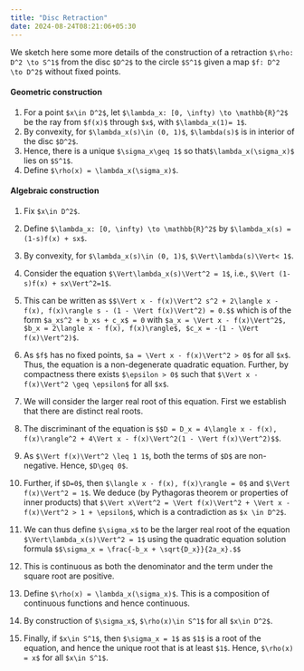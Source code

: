 ```yaml
---
title: "Disc Retraction"
date: 2024-08-24T08:21:06+05:30
---
```


We sketch here some more details of the construction of a retraction `$\rho: D^2 \to S^1$` from the disc `$D^2$` to the circle `$S^1$` given a map `$f: D^2 \to D^2$` without fixed points. 

#### Geometric construction

1. For a point `$x\in D^2$`, let `$\lambda_x: [0, \infty) \to \mathbb{R}^2$` be the ray from `$f(x)$` through `$x$`, with `$\lambda_x(1)= 1$`.
2. By convexity, for `$\lambda_x(s)\in (0, 1)$`, `$\lambda(s)$` is in interior of the disc `$D^2$`.
3. Hence, there is a unique `$\sigma_x\geq 1$` so that`$\lambda_x(\sigma_x)$` lies on `$S^1$`. 
4. Define `$\rho(x) = \lambda_x(\sigma_x)$`.

#### Algebraic construction

1. Fix `$x\in D^2$`.
2. Define `$\lambda_x: [0, \infty) \to \mathbb{R}^2$` by `$\lambda_x(s) = (1-s)f(x) + sx$`.
3. By convexity, for `$\lambda_x(s)\in (0, 1)$`, `$\Vert\lambda(s)\Vert< 1$`.
4. Consider the equation `$\Vert\lambda_x(s)\Vert^2 = 1$`, i.e., `$\Vert (1-s)f(x) + sx\Vert^2=1$`.
5. This can be written as `$$\Vert x - f(x)\Vert^2 s^2 + 2\langle x - f(x), f(x)\rangle s - (1 - \Vert f(x)\Vert^2) = 0.$$`
which is of the form `$a_xs^2 + b_xs + c_x$ = 0` with `$a_x = \Vert x - f(x)\Vert^2$, $b_x = 2\langle x - f(x), f(x)\rangle$, $c_x = -(1 - \Vert f(x)\Vert^2)$`.
6. As `$f$` has no fixed points, `$a = \Vert x - f(x)\Vert^2 > 0$` for all `$x$`. Thus, the equation is a non-degenerate quadratic equation. Further, by compactness there exists `$\epsilon > 0$` such that `$\Vert x - f(x)\Vert^2 \geq \epsilon$` for all `$x$`. 
7. We will consider the larger real root of this equation. First we establish that there are distinct real roots.
8. The discriminant of the equation is `$$D = D_x = 4\langle x - f(x), f(x)\rangle^2 + 4\Vert x - f(x)\Vert^2(1 - \Vert f(x)\Vert^2)$$`.
9. As `$\Vert f(x)\Vert^2 \leq 1 1$`, both the terms of `$D$` are non-negative. Hence, `$D\geq 0$`.
10. Further, if `$D=0$`, then `$\langle x - f(x), f(x)\rangle = 0$` and `$\Vert f(x)\Vert^2 = 1$`. We deduce (by Pythagoras theorem or properties of inner products) that `$\Vert x\Vert^2 = \Vert f(x)\Vert^2 + \Vert x - f(x)\Vert^2 > 1 + \epsilon$`, which is a contradiction as `$x \in D^2$`.
11. We can thus define `$\sigma_x$` to be the larger real root of the equation `$\Vert\lambda_x(s)\Vert^2 = 1$` using the quadratic equation solution formula `$$\sigma_x = \frac{-b_x + \sqrt{D_x}}{2a_x}.$$`

12. This is continuous as both the denominator and the term under the square root are positive.
13. Define `$\rho(x) = \lambda_x(\sigma_x)$`. This is a composition of continuous functions and hence continuous.
14. By construction of `$\sigma_x$`, `$\rho(x)\in S^1$` for all `$x\in D^2$`.
15. Finally, if `$x\in S^1$`, then `$\sigma_x = 1$` as `$1$` is a root of the equation, and hence the unique root that is at least `$1$`. Hence, `$\rho(x) = x$` for all `$x\in S^1$`.